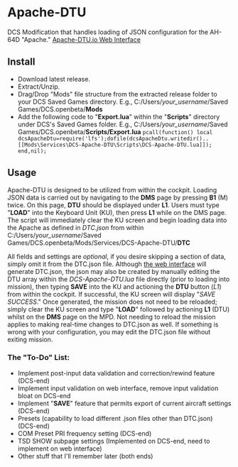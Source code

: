 # Apache-DTU
DCS Modification that handles loading of JSON configuration for the AH-64D "Apache."
[Apache-DTU.io Web Interface](http://www.apache-dtu.io/)

## Install
- Download latest release.
- Extract/Unzip.
- Drag/Drop "Mods" file structure from the extracted release folder to your DCS Saved Games directory. E.g., C:/Users/*your_username*/Saved Games/DCS.openbeta/**Mods**
- Add the following code to "**Export.lua**" within the "**Scripts**" directory under DCS's Saved Games folder. E.g., C:/Users/*your_username*/Saved Games/DCS.openbeta/**Scripts/Export.lua**
`pcall(function() local dcsApacheDtu=require('lfs');dofile(dcsApacheDtu.writedir()..[[Mods\Services\DCS-Apache-DTU\Scripts\DCS-Apache-DTU.lua]]); end,nil);`

## Usage
Apache-DTU is designed to be utilized from within the cockpit. Loading JSON data is carried out by navigating to the **DMS** page by pressing **B1** (M) twice. On this page, **DTU** should be displayed under **L1**. Users must type "**LOAD**" into the Keyboard Unit (KU), then press **L1** while on the DMS page. The script will immediately clear the KU screen and begin loading data into the Apache as defined in *DTC.json* from within C:/Users/*your_username*/Saved Games/DCS.openbeta/Mods/Services/DCS-Apache-DTU/**DTC**

All fields and settings are *optional*, if you desire skipping a section of data, simply omit it from the DTC.json file.
Although [the web interface](http://www.apache-dtu.io/) will generate DTC.json, the json may also be created by manually editing the DTU array within the *DCS-Apache-DTU.lua* file directly (prior to loading into mission), then typing **SAVE** into the KU and actioning the **DTU** button (*L1*) from within the cockpit. If successful, the KU screen will display "*SAVE SUCCESS*." Once generated, the mission does not need to be reloaded; simply clear the KU screen and type "**LOAD**" followed by actioning **L1** (DTU) whilst on the **DMS** page on the MPD. Not needing to reload the mission applies to making real-time changes to DTC.json as well. If something is wrong with your configuration, you may edit the DTC.json file without exiting mission.

### The "To-Do" List:
- Implement post-input data validation and correction/rewind feature (DCS-end)
- Implement input validation on web interface, remove input validation bloat on DCS-end
- Implement "**SAVE**" feature that permits export of current aircraft settings (DCS-end)
- Presets (capability to load different .json files other than DTC.json) (DCS-end)
- COM Preset PRI frequency setting (DCS-end)
- TSD SHOW subpage settings (Implemented on DCS-end, need to implement on web interface)
- Other stuff that I'll remember later (both ends)